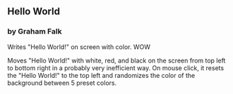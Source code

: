 ## Hello World

### by Graham Falk

Writes "Hello World!" on screen with color. WOW

Moves "Hello World!" with white, red, and black on the screen from top left to bottom right in a probably very inefficient way.
On mouse click, it resets the "Hello World!" to the top left and randomizes the color of the background between 5 preset colors.

